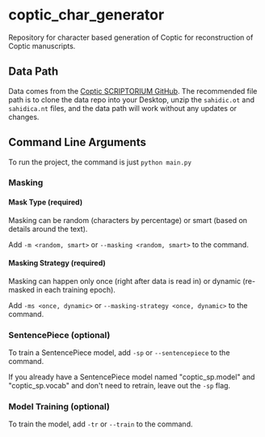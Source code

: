 # coptic_char_generator

Repository for character based generation of Coptic for reconstruction of Coptic manuscripts.

## Data Path

Data comes from the [Coptic SCRIPTORIUM GitHub](https://github.com/CopticScriptorium/corpora). The recommended file path
is to clone the data repo into your Desktop, unzip the `sahidic.ot` and `sahidica.nt` files, and the data path will work without any updates or changes.

## Command Line Arguments
To run the project, the command is just `python main.py`

### Masking 
#### Mask Type (required)
Masking can be random (characters by percentage) or smart (based on details around the text). 

Add `-m <random, smart>` or `--masking <random, smart>` to the command.

#### Masking Strategy (required)
Masking can happen only once (right after data is read in) or dynamic (re-masked in each training epoch). 

Add `-ms <once, dynamic>` or `--masking-strategy <once, dynamic>` to the command.

### SentencePiece (optional)

To train a SentencePiece model, add `-sp` or `--sentencepiece` to the command.

If you already have a SentencePiece model named "coptic_sp.model" and "coptic_sp.vocab" and don't need to retrain, leave
out the `-sp` flag. 

### Model Training (optional)

To train the model, add `-tr` or `--train` to the command. 
